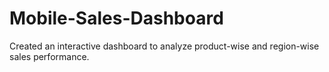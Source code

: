 # Mobile-Sales-Dashboard
Created an interactive dashboard to analyze product-wise and region-wise sales performance.
